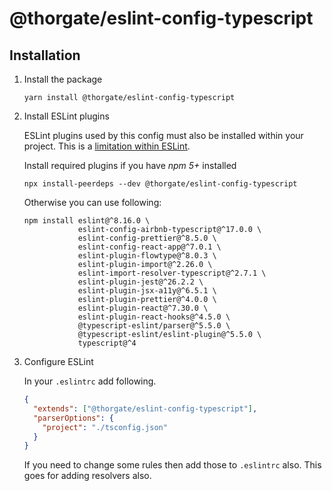 # @thorgate/eslint-config-typescript

## Installation

1) Install the package
    
   ```shell script
   yarn install @thorgate/eslint-config-typescript
   ```

1) Install ESLint plugins 
   
   ESLint plugins used by this config must also be installed within your project. This is a [limitation within ESLint](https://github.com/eslint/rfcs/pull/5).
   
   Install required plugins if you have *npm 5+* installed
   ```shell script
   npx install-peerdeps --dev @thorgate/eslint-config-typescript
   ```
   
   Otherwise you can use following:
   
   ```shell script
   npm install eslint@^8.16.0 \
               eslint-config-airbnb-typescript@^17.0.0 \
               eslint-config-prettier@^8.5.0 \
               eslint-config-react-app@^7.0.1 \
               eslint-plugin-flowtype@^8.0.3 \
               eslint-plugin-import@^2.26.0 \
               eslint-import-resolver-typescript@^2.7.1 \
               eslint-plugin-jest@^26.2.2 \
               eslint-plugin-jsx-a11y@^6.5.1 \
               eslint-plugin-prettier@^4.0.0 \
               eslint-plugin-react@^7.30.0 \
               eslint-plugin-react-hooks@^4.5.0 \
               @typescript-eslint/parser@^5.5.0 \
               @typescript-eslint/eslint-plugin@^5.5.0 \
               typescript@^4
   ```

1) Configure ESLint

    In your `.eslintrc` add following.
    
    ```json
    {
      "extends": ["@thorgate/eslint-config-typescript"],
      "parserOptions": {
        "project": "./tsconfig.json"
      }
    }
    ```
   
   If you need to change some rules then add those to `.eslintrc` also. This goes for adding resolvers also.
